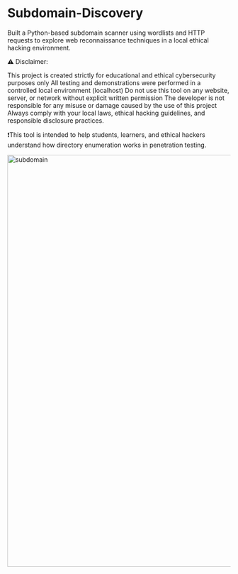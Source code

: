 # Subdomain-Discovery
Built a Python-based subdomain scanner using wordlists and HTTP requests to explore web reconnaissance techniques in a local ethical hacking environment.

⚠️ Disclaimer:

This project is created strictly for educational and ethical cybersecurity purposes only
All testing and demonstrations were performed in a controlled local environment (localhost)
Do not use this tool on any website, server, or network without explicit written permission
The developer is not responsible for any misuse or damage caused by the use of this project
Always comply with your local laws, ethical hacking guidelines, and responsible disclosure practices.

❗This tool is intended to help students, learners, and ethical hackers understand how directory enumeration works in penetration testing.

<img width="1887" height="929" alt="subdomain" src="https://github.com/user-attachments/assets/688e38da-1e01-46cb-91fa-e421de9b5b4c" />
